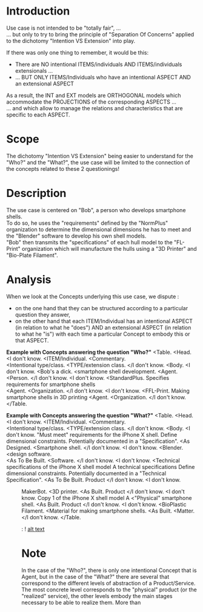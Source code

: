 Introduction
==
Use case is not intended to be "totally fair", ...   
... but only to try to bring the principle of "Separation Of Concerns" applied to the dichotomy "Intention VS Extension" into play.

If there was only one thing to remember, it would be this:
* There are NO intentional ITEMS/individuals AND ITEMS/individuals extensionals ...   
* ... BUT ONLY ITEMS/Individuals who have an intentional ASPECT AND an extensional ASPECT

As a result, the INT and EXT models are ORTHOGONAL models which accommodate the PROJECTIONS of the corresponding ASPECTS ...      
... and which allow to manage the relations and characteristics that are specific to each ASPECT.

Scope
==
The dichotomy "Intention VS Extension" being easier to understand for the "Who?" and the "What?", the use case will be limited to the connection of the concepts related to these 2 questionings!

Description
==
The use case is centered on "Bob", a person who develops smartphone shells.   
To do so, he uses the "requirements" defined by the "NormPlus" organization to determine the dimensional dimensions he has to meet and the "Blender" software to develop his own shell models.   
"Bob" then transmits the "specifications" of each hull model to the "FL-Print" organization which will manufacture the hulls using a "3D Printer" and "Bio-Plate Filament".

Analysis
==
When we look at the Concepts underlying this use case, we dispute :
* on the one hand that they can be structured according to a particular question they answer, 
* on the other hand that each ITEM/Individual has an intentional ASPECT (in relation to what he "does") AND an extensional ASPECT (in relation to what he "is") with each time a particular Concept to embody this or that ASPECT.

__Example with Concepts answering the question "Who?"__
<Table.
    <Head.
        <I don't know.
            <ITEM/Individual.
            <Commentary.            
            <Intentional type/class.
            <TYPE/extension class.
        </I don't know.
    </thead>
    <Body.
        <I don't know.
            <Bob's a dick.
            <smartphone shell development.
            <Agent.
            <Person.
        </I don't know.
        <I don't know.
            <StandardPlus.
            <td>Specifies requirements for smartphone shells</td>         
            <Agent.
            <Organization.
        </I don't know.
        <I don't know.
            <FFL-Print.
            <td>Making smartphone shells in 3D printing</td> 
            <Agent.
            <Organization.
        </I don't know.
    </tbody>
</Table.

__Example with Concepts answering the question "What?"__
<Table.
    <Head.
        <I don't know.
            <ITEM/Individual.
            <Commentary.            
            <Intentional type/class.
            <TYPE/extension class.
        </I don't know.
    </thead>
    <Body.
        <I don't know.
            <d> "Must meet" requirements for the iPhone X</td> shell.
            <d>Define dimensional constraints. Potentially documented in a "Specification".
            <As Designed.
            <Smartphone shell.
        </I don't know.
        <I don't know.
            <Blender.
            <design software.         
            <As To Be Built.
            <Software.
        </I don't know.
        <I don't know.
            <Technical specifications of the iPhone X </td> shell model A technical specifications
            <d>Define dimensional constraints. Potentially documented in a "Technical Specification".
            <As To Be Built.
            <d>Product</td>
        </I don't know.
        <I don't know.
            <Dd>MakerBot.
            <3D printer.
            <As Built.
            <d>Product</td>
        </I don't know.
        <I don't know.
            <td> Copy 1 of the iPhone X</td> shell model A
            <"Physical" smartphone shell.
            <As Built.
            <d>Product</td>
        </I don't know.
        <I don't know.
            <BioPlastic Filament.
            <Material for making smartphone shells.
            <As Built.
            <Matter.
        </I don't know.
    </tbody>
</Table.

:
! [alt text](https://github.com/iPlumb3r/EcosystemMapping/blob/master/images/UC_Bob_develops_SmartphoneCase.png)

Note
==
In the case of the "Who?", there is only one intentional Concept that is Agent, but in the case of the "What?" there are several that correspond to the different levels of abstraction of a Product/Service. 
The most concrete level corresponds to the "physical" product (or the "realized" service), the other levels embody the main stages necessary to be able to realize them.
More than
